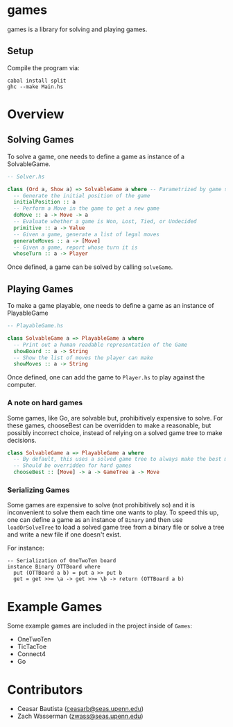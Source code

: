 # games

games is a library for solving and playing games.

## Setup

Compile the program via:

```
cabal install split
ghc --make Main.hs
```

# Overview

## Solving Games

To solve a game, one needs to define a game as instance of a SolvableGame.

```haskell
-- Solver.hs

class (Ord a, Show a) => SolvableGame a where -- Parametrized by game state
  -- Generate the initial position of the game
  initialPosition :: a
  -- Perform a Move in the game to get a new game
  doMove :: a -> Move -> a
  -- Evaluate whether a game is Won, Lost, Tied, or Undecided
  primitive :: a -> Value
  -- Given a game, generate a list of legal moves
  generateMoves :: a -> [Move]
  -- Given a game, report whose turn it is
  whoseTurn :: a -> Player
```

Once defined, a game can be solved by calling `solveGame`.

## Playing Games

To make a game playable, one needs to define a game as an instance of PlayableGame

```haskell
-- PlayableGame.hs

class SolvableGame a => PlayableGame a where
  -- Print out a human readable representation of the Game
  showBoard :: a -> String
  -- Show the list of moves the player can make
  showMoves :: a -> String
```

Once defined, one can add the game to `Player.hs` to play against the computer.

### A note on hard games

Some games, like Go, are solvable but, prohibitively expensive to solve. For these games, chooseBest can be overridden to make a reasonable, but possibly incorrect choice, instead of relying on a solved game tree to make decisions.


```haskell
class SolvableGame a => PlayableGame a where
  -- By default, this uses a solved game tree to always make the best move
  -- Should be overridden for hard games
  chooseBest :: [Move] -> a -> GameTree a -> Move
```

### Serializing Games

Some games are expensive to solve (not prohibitively so) and it is inconvenient to solve them each time one wants to play. To speed this up, one can define a game as an instance of `Binary` and then use `loadOrSolveTree` to load a solved game tree from a binary file or solve a tree and write a new file if one doesn't exist.

For instance:

```
-- Serialization of OneTwoTen board
instance Binary OTTBoard where
  put (OTTBoard a b) = put a >> put b
  get = get >>= \a -> get >>= \b -> return (OTTBoard a b)
```



# Example Games

Some example games are included in the project inside of `Games`:

- OneTwoTen
- TicTacToe
- Connect4
- Go

# Contributors

- Ceasar Bautista (ceasarb@seas.upenn.edu)
- Zach Wasserman (zwass@seas.upenn.edu)
